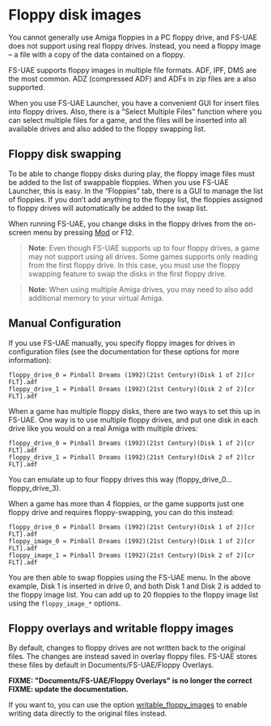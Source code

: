 # Floppy disk images

You cannot generally use Amiga floppies in a PC floppy drive, and FS-UAE does
not support using real floppy drives. Instead, you need a floppy image – a file
with a copy of the data contained on a floppy.

FS-UAE supports floppy images in multiple file formats. ADF, IPF, DMS are the
most common. ADZ (compressed ADF) and ADFs in zip files are a also supported.

When you use FS-UAE Launcher, you have a convenient GUI for insert files into
floppy drives. Also, there is a "Select Multiple Files" function where you can
select multiple files for a game, and the files will be inserted into all
available drives and also added to the floppy swapping list.

## Floppy disk swapping

To be able to change floppy disks during play, the floppy image files must be
added to the list of swappable floppies. When you use FS-UAE Launcher, this is
easy. In the “Floppies” tab, there is a GUI to manage the list of floppies. If
you don’t add anything to the floppy list, the floppies assigned to floppy
drives will automatically be added to the swap list.

When running FS-UAE, you change disks in the floppy drives from the on-screen
menu by pressing [Mod](modifier-key.md) or F12.

> **Note**: Even though FS-UAE supports up to four floppy drives, a game may
> not support using all drives. Some games supports only reading from the first
> floppy drive. In this case, you must use the floppy swapping feature to swap
> the disks in the first floppy drive.

> **Note**: When using multiple Amiga drives, you may need to also add
> additional memory to your virtual Amiga.

## Manual Configuration

If you use FS-UAE manually, you specify floppy images for drives in
configuration files (see the documentation for these options for more
information):

    floppy_drive_0 = Pinball Dreams (1992)(21st Century)(Disk 1 of 2)[cr FLT].adf
    floppy_drive_1 = Pinball Dreams (1992)(21st Century)(Disk 2 of 2)[cr FLT].adf

When a game has multiple floppy disks, there are two ways to set this up in
FS-UAE. One way is to use multiple floppy drives, and put one disk in each
drive like you would on a real Amiga with multiple drives:

    floppy_drive_0 = Pinball Dreams (1992)(21st Century)(Disk 1 of 2)[cr FLT].adf
    floppy_drive_1 = Pinball Dreams (1992)(21st Century)(Disk 2 of 2)[cr FLT].adf

You can emulate up to four floppy drives this way
(floppy_drive_0…floppy_drive_3).

When a game has more than 4 floppies, or the game supports just one floppy
drive and requires floppy-swapping, you can do this instead:

    floppy_drive_0 = Pinball Dreams (1992)(21st Century)(Disk 1 of 2)[cr FLT].adf
    floppy_image_0 = Pinball Dreams (1992)(21st Century)(Disk 1 of 2)[cr FLT].adf
    floppy_image_1 = Pinball Dreams (1992)(21st Century)(Disk 2 of 2)[cr FLT].adf

You are then able to swap floppies using the FS-UAE menu. In the above example,
Disk 1 is inserted in drive 0, and both Disk 1 and Disk 2 is added to the
floppy image list. You can add up to 20 floppies to the floppy image list using
the `floppy_image_*` options.

## Floppy overlays and writable floppy images

By default, changes to floppy drives are not written back to the original
files. The changes are instead saved in overlay floppy files. FS-UAE stores
these files by default in Documents/FS-UAE/Floppy Overlays.

**FIXME: "Documents/FS-UAE/Floppy Overlays" is no longer the correct** **FIXME:
update the documentation.**

If you want to, you can use the option
[writable_floppy_images](options/writable-floppy-images.md) to enable writing
data directly to the original files instead.
